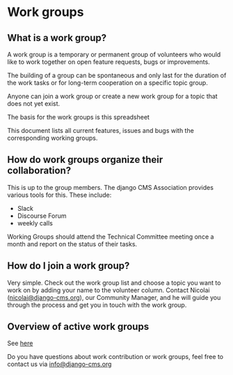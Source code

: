 # Work groups 

## What is a work group?

A work group is a temporary or permanent group of volunteers who would like to work together on open feature requests, bugs or improvements. 

The building of a group can be spontaneous and only last for the duration of the work tasks or for long-term cooperation on a specific topic group. 

Anyone can join a work group or create a new work group for a topic that does not yet exist. 

The basis for the work groups is this spreadsheet 

This document lists all current features, issues and bugs with the corresponding working groups. 

## How do work groups organize their collaboration?

This is up to the group members. The django CMS Association provides various tools for this. These include:

- Slack 
- Discourse Forum 
- weekly calls 

Working Groups should attend the Technical Committee meeting once a month and report on the status of their tasks.


## How do I join a work group?

Very simple. Check out the work group list and choose a topic you want to work on by adding your name to the volunteer column. Contact Nicolai (nicolai@django-cms.org),
our Community Manager, and he will guide you through the process and get you in touch with the work group.

## Overview of active work groups 

See [here](https://docs.google.com/spreadsheets/d/1gfI8IKz84u-YvE61eePCD-lAbn1haghOiqkvSdO-1yg/edit#gid=0) 


Do you have questions about work contribution  or work groups, feel free to contact us via info@django-cms.org 
